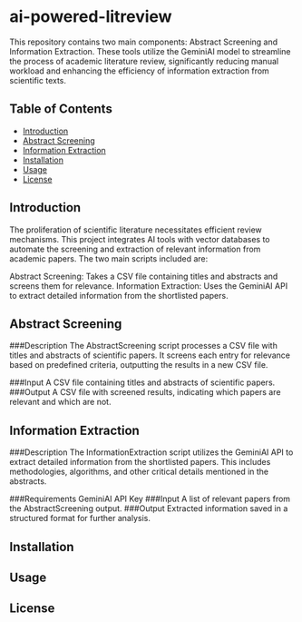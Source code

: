 # ai-powered-litreview
This repository contains two main components: Abstract Screening and Information Extraction. These tools utilize the GeminiAI model to streamline the process of academic literature review, significantly reducing manual workload and enhancing the efficiency of information extraction from scientific texts.
## Table of Contents
- [Introduction](#introduction)
- [Abstract Screening](#abstract-screening)
- [Information Extraction](#information-extraction)
- [Installation](#installation)
- [Usage](#usage)
- [License](#license)

## Introduction
The proliferation of scientific literature necessitates efficient review mechanisms. This project integrates AI tools with vector databases to automate the screening and extraction of relevant information from academic papers. The two main scripts included are:

Abstract Screening: Takes a CSV file containing titles and abstracts and screens them for relevance.
Information Extraction: Uses the GeminiAI API to extract detailed information from the shortlisted papers.

## Abstract Screening
###Description
The AbstractScreening script processes a CSV file with titles and abstracts of scientific papers. It screens each entry for relevance based on predefined criteria, outputting the results in a new CSV file.

###Input
A CSV file containing titles and abstracts of scientific papers.
###Output
A CSV file with screened results, indicating which papers are relevant and which are not.

## Information Extraction
###Description
The InformationExtraction script utilizes the GeminiAI API to extract detailed information from the shortlisted papers. This includes methodologies, algorithms, and other critical details mentioned in the abstracts.

###Requirements
GeminiAI API Key
###Input
A list of relevant papers from the AbstractScreening output.
###Output
Extracted information saved in a structured format for further analysis.

## Installation
<!-- Content for Installation -->

## Usage
<!-- Content for Usage -->

## License
<!-- Content for License -->

